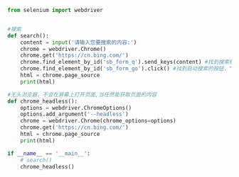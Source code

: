 
<BlogInfo id="230" title="33.无头浏览器的使用" author="白日梦想猿" pv=0 read_times=0 pre_cost_time=0分34秒 category="爬虫学习" tag_list="['爬虫学习']" create_time="2020.06.08 16:22:45" update_time="2020.10.22 16:09:29" />

```python
from selenium import webdriver


#搜索
def search():
    content = input('请输入您要搜索的内容:')
    chrome = webdriver.Chrome()
    chrome.get('https://cn.bing.com/')
    chrome.find_element_by_id('sb_form_q').send_keys(content) #找到搜索框，输入要搜索我的内容
    chrome.find_element_by_id('sb_form_go').click() #找到启动搜索的按钮，"点击"启动
    html = chrome.page_source
    print(html)

#无头浏览器，不会在屏幕上打开页面,当任然能获取页面的内容
def chrome_headless():
    options = webdriver.ChromeOptions()
    options.add_argument('--headless')
    chrome = webdriver.Chrome(chrome_options=options)
    chrome.get('https://cn.bing.com/')
    html = chrome.page_source
    print(html)

if __name__ == '__main__':
    # search()
    chrome_headless()
```
